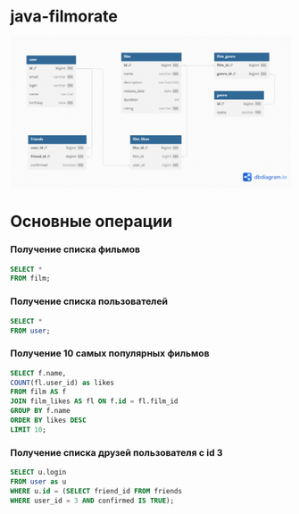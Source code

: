 # java-filmorate

![Скриншот схемы базы данных](assets/filmorate.png)


# Основные операции

### Получение списка фильмов
```sql
SELECT *
FROM film;
```
### Получение списка пользователей
```sql
SELECT *
FROM user;
```
### Получение 10 самых популярных фильмов
```sql
SELECT f.name,
COUNT(fl.user_id) as likes
FROM film AS f
JOIN film_likes AS fl ON f.id = fl.film_id
GROUP BY f.name
ORDER BY likes DESC
LIMIT 10;
```
### Получение списка друзей пользователя c id 3
```sql
SELECT u.login
FROM user as u
WHERE u.id = (SELECT friend_id FROM friends
WHERE user_id = 3 AND confirmed IS TRUE);
```

